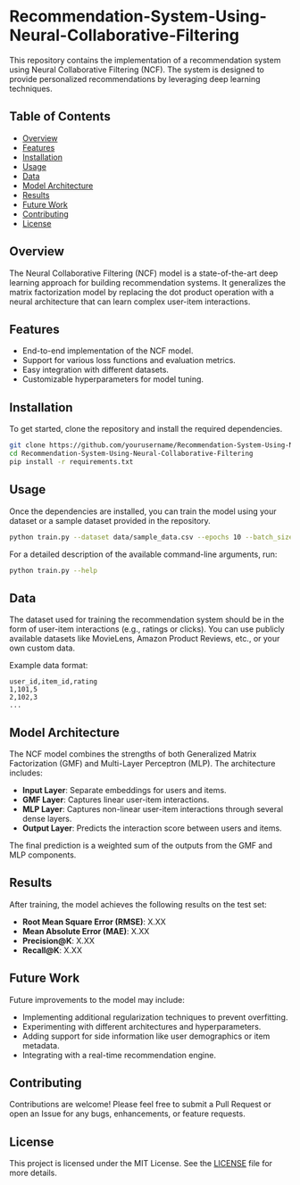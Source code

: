 

# Recommendation-System-Using-Neural-Collaborative-Filtering

This repository contains the implementation of a recommendation system using Neural Collaborative Filtering (NCF). The system is designed to provide personalized recommendations by leveraging deep learning techniques.

## Table of Contents

- [Overview](#overview)
- [Features](#features)
- [Installation](#installation)
- [Usage](#usage)
- [Data](#data)
- [Model Architecture](#model-architecture)
- [Results](#results)
- [Future Work](#future-work)
- [Contributing](#contributing)
- [License](#license)

## Overview

The Neural Collaborative Filtering (NCF) model is a state-of-the-art deep learning approach for building recommendation systems. It generalizes the matrix factorization model by replacing the dot product operation with a neural architecture that can learn complex user-item interactions.

## Features

- End-to-end implementation of the NCF model.
- Support for various loss functions and evaluation metrics.
- Easy integration with different datasets.
- Customizable hyperparameters for model tuning.

## Installation

To get started, clone the repository and install the required dependencies.

```bash
git clone https://github.com/yourusername/Recommendation-System-Using-Neural-Collaborative-Filtering.git
cd Recommendation-System-Using-Neural-Collaborative-Filtering
pip install -r requirements.txt
```

## Usage

Once the dependencies are installed, you can train the model using your dataset or a sample dataset provided in the repository.

```bash
python train.py --dataset data/sample_data.csv --epochs 10 --batch_size 256
```

For a detailed description of the available command-line arguments, run:

```bash
python train.py --help
```

## Data

The dataset used for training the recommendation system should be in the form of user-item interactions (e.g., ratings or clicks). You can use publicly available datasets like MovieLens, Amazon Product Reviews, etc., or your own custom data.

Example data format:
```
user_id,item_id,rating
1,101,5
2,102,3
...
```

## Model Architecture

The NCF model combines the strengths of both Generalized Matrix Factorization (GMF) and Multi-Layer Perceptron (MLP). The architecture includes:

- **Input Layer**: Separate embeddings for users and items.
- **GMF Layer**: Captures linear user-item interactions.
- **MLP Layer**: Captures non-linear user-item interactions through several dense layers.
- **Output Layer**: Predicts the interaction score between users and items.

The final prediction is a weighted sum of the outputs from the GMF and MLP components.

## Results

After training, the model achieves the following results on the test set:

- **Root Mean Square Error (RMSE)**: X.XX
- **Mean Absolute Error (MAE)**: X.XX
- **Precision@K**: X.XX
- **Recall@K**: X.XX

## Future Work

Future improvements to the model may include:

- Implementing additional regularization techniques to prevent overfitting.
- Experimenting with different architectures and hyperparameters.
- Adding support for side information like user demographics or item metadata.
- Integrating with a real-time recommendation engine.

## Contributing

Contributions are welcome! Please feel free to submit a Pull Request or open an Issue for any bugs, enhancements, or feature requests.

## License

This project is licensed under the MIT License. See the [LICENSE](LICENSE) file for more details.


